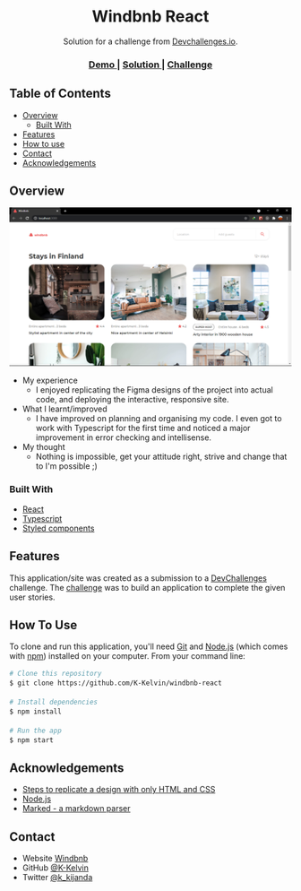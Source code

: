 <h1 align="center">Windbnb React</h1>

<div align="center">
   Solution for a challenge from  <a href="http://devchallenges.io" target="_blank">Devchallenges.io</a>.
</div>

<div align="center">
  <h3>
    <a href="https://windbnb-kelvin.netlify.app">
      Demo
    </a>
    <span> | </span>
    <a href="https://{your-url-to-the-solution}">
      Solution
    </a>
    <span> | </span>
    <a href="https://devchallenges.io/challenges/3JFYedSOZqAxYuOCNmYD">
      Challenge
    </a>
  </h3>
</div>

<!-- TABLE OF CONTENTS -->

## Table of Contents

-   [Overview](#overview)
    -   [Built With](#built-with)
-   [Features](#features)
-   [How to use](#how-to-use)
-   [Contact](#contact)
-   [Acknowledgements](#acknowledgements)

<!-- OVERVIEW -->

## Overview

![screenshot](./src/images/windbnb.png)

-   My experience
    -   I enjoyed replicating the Figma designs of the project into actual code, and deploying the
        interactive, responsive site.
-   What I learnt/improved
    -   I have improved on planning and organising my code. I even got to work with Typescript for the first
        time and noticed a major improvement in error checking and intellisense.
-   My thought
    -   Nothing is impossible, get your attitude right, strive and change that to I'm possible ;)

### Built With

-   [React](https://reactjs.org/)
-   [Typescript](https://typescriptlang.com/)
-   [Styled components](https://styled-components.com/)

## Features

<!-- List the features of your application or follow the template. Don't share the figma file here :) -->

This application/site was created as a submission to a [DevChallenges](https://devchallenges.io/challenges) challenge. The [challenge](https://devchallenges.io/challenges/3JFYedSOZqAxYuOCNmYD) was to build an application to complete the given user stories.

## How To Use

<!-- Example: -->

To clone and run this application, you'll need [Git](https://git-scm.com) and [Node.js](https://nodejs.org/en/download/) (which comes with [npm](http://npmjs.com)) installed on your computer. From your command line:

```bash
# Clone this repository
$ git clone https://github.com/K-Kelvin/windbnb-react

# Install dependencies
$ npm install

# Run the app
$ npm start
```

## Acknowledgements

<!-- This section should list any articles or add-ons/plugins that helps you to complete the project. This is optional but it will help you in the future. For example: -->

-   [Steps to replicate a design with only HTML and CSS](https://devchallenges-blogs.web.app/how-to-replicate-design/)
-   [Node.js](https://nodejs.org/)
-   [Marked - a markdown parser](https://github.com/chjj/marked)

## Contact

-   Website [Windbnb](https://windbnb-kelvin.netlify.app)
-   GitHub [@K-Kelvin](https://github.com/K-Kelvin)
-   Twitter [@k_kijanda](https://twitter.com/k_kijanda)
